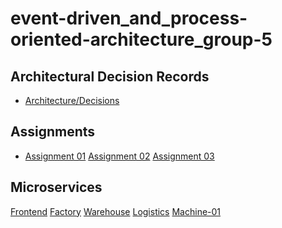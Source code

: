 # event-driven_and_process-oriented-architecture_group-5

## Architectural Decision Records
* [Architecture/Decisions](https://github.com/nikokelx/event-driven_and_process-oriented-architecture_group-5/tree/main/doc/architecture/decisions)

## Assignments
* [Assignment 01](https://github.com/nikokelx/event-driven_and_process-oriented-architecture_group-5/tree/main/assignments/assignment-1)
[Assignment 02](https://github.com/nikokelx/event-driven_and_process-oriented-architecture_group-5/tree/main/assignments/assignment-2)
[Assignment 03]()

## Microservices
[Frontend](https://github.com/nikokelx/event-driven_and_process-oriented-architecture_group-5/tree/main/project/cira-frontend)
[Factory](https://github.com/nikokelx/event-driven_and_process-oriented-architecture_group-5/tree/main/project/factory)
[Warehouse](https://github.com/nikokelx/event-driven_and_process-oriented-architecture_group-5/tree/main/project/warehouse)
[Logistics]()
[Machine-01](https://github.com/nikokelx/event-driven_and_process-oriented-architecture_group-5/tree/main/project/machine-01)

